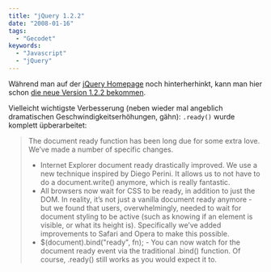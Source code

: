 ```yaml
---
title: "jQuery 1.2.2"
date: "2008-01-16"
tags:
  - "Gecodet"
keywords:
  - "Javascript"
  - "jQuery"
---
```


Während man auf der [jQuery Homepage](http://jquery.com/) noch hinterherhinkt, kann man hier schon [die neue Version 1.2.2 bekommen](http://jquery.com/blog/2008/01/15/jquery-122-2nd-birthday-present/).

Vielleicht wichtigste Verbesserung (neben wieder mal angeblich dramatischen Geschwindigkeitserhöhungen, gähn): `.ready()` wurde komplett üpberarbeitet:

> The document ready function has been long due for some extra love. We’ve made a number of specific changes.
>
> - Internet Explorer document ready drastically improved. We use a new technique inspired by Diego Perini. It allows us to not have to do a document.write() anymore, which is really fantastic.
> - All browsers now wait for CSS to be ready, in addition to just the DOM. In reality, it’s not just a vanilla document ready anymore - but we found that users, overwhelmingly, needed to wait for document styling to be active (such as knowing if an element is visible, or what its height is). Specifically we’ve added improvements to Safari and Opera to make this possible.
> - $(document).bind("ready", fn); - You can now watch for the document ready event via the traditional .bind() function. Of course, .ready() still works as you would expect it to.
